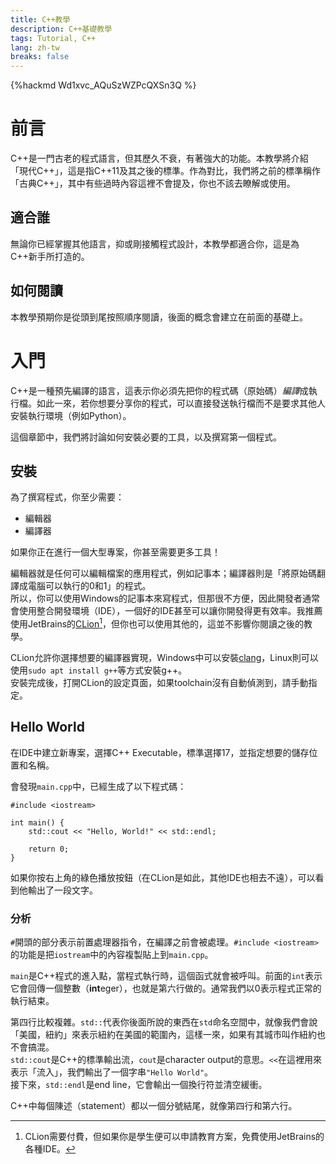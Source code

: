 ```yaml
---
title: C++教學
description: C++基礎教學
tags: Tutorial, C++
lang: zh-tw
breaks: false
---
```


<!-- Import CSS: Dark Theme -->
{%hackmd Wd1xvc_AQuSzWZPcQXSn3Q %}

# 前言

C\++是一門古老的程式語言，但其歷久不衰，有著強大的功能。本教學將介紹「現代C\++」，這是指C++11及其之後的標準。作為對比，我們將之前的標準稱作「古典C\++」，其中有些過時內容這裡不會提及，你也不該去瞭解或使用。

## 適合誰

無論你已經掌握其他語言，抑或剛接觸程式設計，本教學都適合你，這是為C\++新手所打造的。

## 如何閱讀

本教學預期你是從頭到尾按照順序閱讀，後面的概念會建立在前面的基礎上。

# 入門

C\++是一種預先編譯的語言，這表示你必須先把你的程式碼（原始碼）*編譯*成執行檔。如此一來，若你想要分享你的程式，可以直接發送執行檔而不是要求其他人安裝執行環境（例如Python）。

這個章節中，我們將討論如何安裝必要的工具，以及撰寫第一個程式。

## 安裝

為了撰寫程式，你至少需要：

- 編輯器
- 編譯器

如果你正在進行一個大型專案，你甚至需要更多工具！

編輯器就是任何可以編輯檔案的應用程式，例如記事本；編譯器則是「將原始碼翻譯成電腦可以執行的0和1」的程式。  
所以，你可以使用Windows的記事本來寫程式，但那很不方便，因此開發者通常會使用整合開發環境（IDE），一個好的IDE甚至可以讓你開發得更有效率。我推薦使用JetBrains的[CLion](https://www.jetbrains.com/clion/)[^CLion]，但你也可以使用其他的，這並不影響你閱讀之後的教學。

CLion允許你選擇想要的編譯器實現，Windows中可以安裝[clang](https://github.com/llvm/llvm-project/releases)，Linux則可以使用`sudo apt install g++`等方式安裝g++。  
安裝完成後，打開CLion的設定頁面，如果toolchain沒有自動偵測到，請手動指定。

## Hello World

在IDE中建立新專案，選擇C\++ Executable，標準選擇17，並指定想要的儲存位置和名稱。

會發現`main.cpp`中，已經生成了以下程式碼：

```cpp=
#include <iostream>

int main() {
    std::cout << "Hello, World!" << std::endl;
    
    return 0;
}
```

如果你按右上角的綠色播放按鈕（在CLion是如此，其他IDE也相去不遠），可以看到他輸出了一段文字。

### 分析

`#`開頭的部分表示前置處理器指令，在編譯之前會被處理。`#include <iostream>`的功能是把`iostream`中的內容複製貼上到`main.cpp`。

`main`是C\++程式的進入點，當程式執行時，這個函式就會被呼叫。前面的`int`表示它會回傳一個整數（**int**eger），也就是第六行做的。通常我們以0表示程式正常的執行結束。

第四行比較複雜。`std::`代表你後面所說的東西在`std`命名空間中，就像我們會說「美國，紐約」來表示紐約在美國的範圍內，這樣一來，如果有其城市叫作紐約也不會搞混。  
`std::cout`是C++的標準輸出流，`cout`是character output的意思。`<<`在這裡用來表示「流入」，我們輸出了一個字串`"Hello World"`。  
接下來，`std::endl`是end line，它會輸出一個換行符並清空緩衝。

C\++中每個陳述（statement）都以一個分號結尾，就像第四行和第六行。

[^CLion]: CLion需要付費，但如果你是學生便可以申請教育方案，免費使用JetBrains的各種IDE。